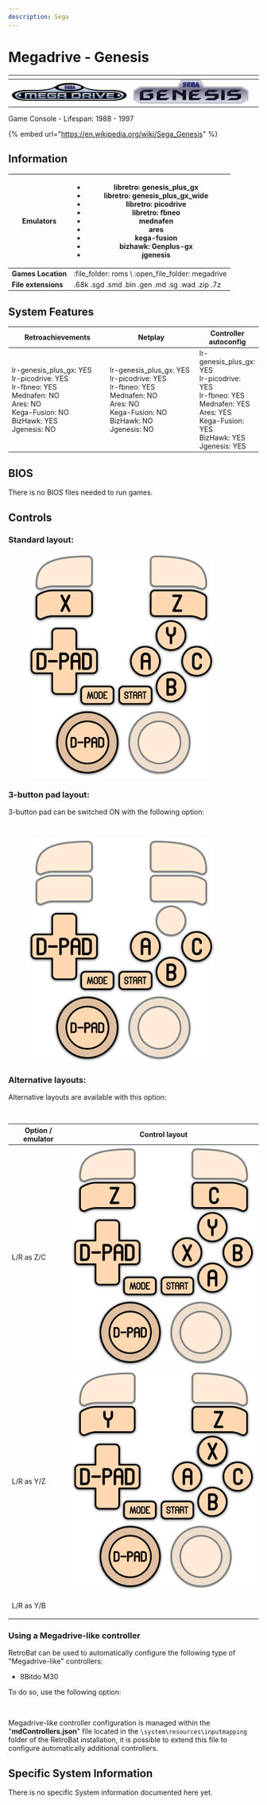 ```yaml
---
description: Sega
---
```


# Megadrive - Genesis

<table data-header-hidden><thead><tr><th></th><th></th><th data-hidden></th></tr></thead><tbody><tr><td><img src="https://raw.githubusercontent.com/fabricecaruso/es-theme-carbon/5149a33eed46b2af638b06119397d4023b75131f/art/logos/megadrive.svg" alt="" data-size="original"></td><td><img src="https://raw.githubusercontent.com/fabricecaruso/es-theme-carbon/5149a33eed46b2af638b06119397d4023b75131f/art/logos/genesis.svg" alt="" data-size="original"></td><td></td></tr></tbody></table>

Game Console - Lifespan: 1988 - 1997

{% embed url="https://en.wikipedia.org/wiki/Sega_Genesis" %}

## Information

| **Emulators**       | <ul><li>libretro: genesis_plus_gx</li><li>libretro: genesis_plus_gx_wide</li><li>libretro: picodrive</li><li>libretro: fbneo</li><li>mednafen</li><li>ares</li><li>kega-fusion</li><li>bizhawk: Genplus-gx</li><li>jgenesis</li></ul> |
| ------------------- | ------------------------------------------------------------------------------------------------------------------------------------------------------------------------------------------------------------------------------------- |
| **Games Location**  | :file\_folder: roms \ :open\_file\_folder: megadrive                                                                                                                                                                                  |
| **File extensions** | .68k .sgd .smd .bin .gen .md .sg .wad .zip .7z                                                                                                                                                                                        |

## System Features

<table><thead><tr><th width="256">Retroachievements</th><th width="243">Netplay</th><th>Controller autoconfig</th></tr></thead><tbody><tr><td>lr-genesis_plus_gx: YES<br>lr-picodrive: YES<br>lr-fbneo: YES<br>Mednafen: NO<br>Ares: NO<br>Kega-Fusion: NO<br>BizHawk: YES<br>Jgenesis: NO</td><td>lr-genesis_plus_gx: YES<br>lr-picodrive: YES<br>lr-fbneo: YES<br>Mednafen: NO<br>Ares: NO<br>Kega-Fusion: NO<br>BizHawk: NO<br>Jgenesis: NO</td><td>lr-genesis_plus_gx: YES<br>lr-picodrive: YES<br>lr-fbneo: YES<br>Mednafen: YES<br>Ares: YES<br>Kega-Fusion: YES<br>BizHawk: YES<br>Jgenesis: YES</td></tr></tbody></table>

## BIOS

There is no BIOS files needed to run games.

## Controls

### Standard layout:

<div align="left"><figure><img src="https://github.com/RetroBat-Official/retrobat-tattoos/blob/main/default/megadrive.png?raw=true" alt="" width="375"><figcaption></figcaption></figure></div>

### 3-button pad layout:

3-button pad can be switched ON with the following option:

<div align="left"><figure><img src="https://i.imgur.com/a4rUe5g.png" alt=""><figcaption></figcaption></figure></div>

<div align="left"><figure><img src="https://github.com/RetroBat-Official/retrobat-tattoos/blob/main/default/megadrive_3buttons.png?raw=true" alt="" width="375"><figcaption></figcaption></figure></div>

### Alternative layouts:

Alternative layouts are available with this option:

<div align="left"><figure><img src="https://i.imgur.com/pt5KFr8.png" alt=""><figcaption></figcaption></figure></div>

| Option / emulator | Control layout                                                                                                                               |
| ----------------- | -------------------------------------------------------------------------------------------------------------------------------------------- |
| L/R as Z/C        | <img src="https://github.com/RetroBat-Official/retrobat-tattoos/blob/main/default/megadrive_lr_zc.png?raw=true" alt="" data-size="original"> |
| L/R as Y/Z        | <img src="https://github.com/RetroBat-Official/retrobat-tattoos/blob/main/default/megadrive_lr_yz.png?raw=true" alt="" data-size="original"> |
| L/R as Y/B        | <div><figure><img src="https://i.imgur.com/oVvkazt.png" alt=""><figcaption></figcaption></figure></div>                                      |

### Using a Megadrive-like controller

RetroBat can be used to automatically configure the following type of "Megadrive-like" controllers:

* 8Bitdo M30

To do so, use the following option:

<div align="left"><figure><img src="https://i.imgur.com/FMG6qiI.png" alt=""><figcaption></figcaption></figure></div>

Megadrive-like controller configuration is managed within the "**mdControllers.json**" file located in the `\system\resources\inputmapping` folder of the RetroBat installation, it is possible to extend this file to configure automatically additional controllers.

## Specific System Information

There is no specific System information documented here yet.

